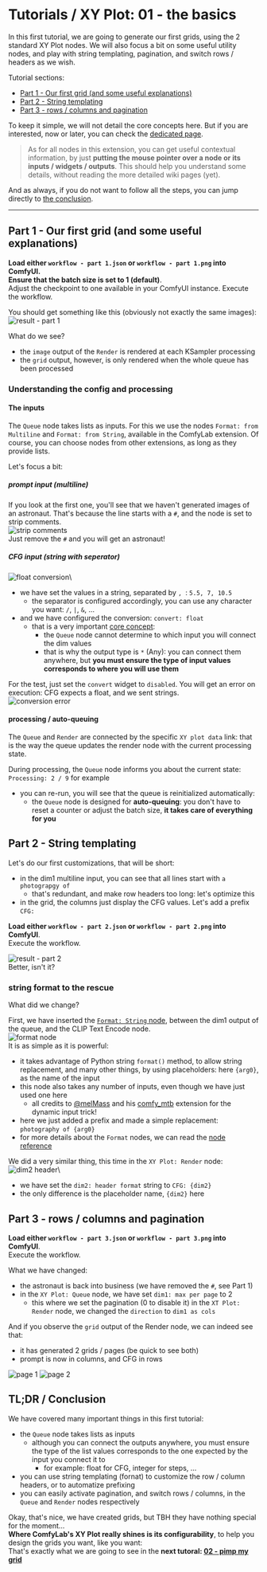 # Tutorials / XY Plot: 01 - the basics

In this first tutorial, we are going to generate our first grids, using the 2 standard XY Plot nodes.
We will also focus a bit on some useful utility nodes, and play with string templating, pagination, and switch rows / headers as we wish.

Tutorial sections:

- [Part 1 - Our first grid (and some useful explanations)](#part-1---our-first-grid-and-some-useful-explanations)
- [Part 2 - String templating](#part-2---string-templating)
- [Part 3 - rows / columns and pagination](#part-3---rows--columns-and-pagination)

To keep it simple, we will not detail the core concepts here. But if you are interested, now or later, you can check the [dedicated page](../../../node%20reference/xy%20plot/00%20-%20core%20concepts.md).

> As for all nodes in this extension, you can get useful contextual information, by just **putting the mouse pointer over a node or its inputs / widgets / outputs**. This should help you understand some details, without reading the more detailed wiki pages (yet).

And as always, if you do not want to follow all the steps, you can jump directly to [the conclusion](#tldr--conclusion).

---

## Part 1 - Our first grid (and some useful explanations)

**Load either `workflow - part 1.json` or `workflow - part 1.png` into ComfyUI.**\
**Ensure that the batch size is set to 1 (default)**.\
Adjust the checkpoint to one available in your ComfyUI instance.
Execute the workflow.

You should get something like this (obviously not exactly the same images):
![result - part 1](./details/result%20-%20part%201.jpg)

What do we see?

- the `image` output of the `Render` is rendered at each KSampler processing
- the `grid` output, however, is only rendered when the whole queue has been processed

### Understanding the config and processing

#### The inputs

The `Queue` node takes lists as inputs. For this we use the nodes `Format: from Multiline` and `Format: from String`, available in the ComfyLab extension. Of course, you can choose nodes from other extensions, as long as they provide lists.

Let's focus a bit:

##### prompt input (multiline)

If you look at the first one, you'll see that we haven't generated images of an astronaut. That's because the line starts with a `#`, and the node is set to strip comments.\
![strip comments](./details/detail%20-%20part%201%20-%20comments.jpg)\
Just remove the `#` and you will get an astronaut!

##### CFG input (string with seperator)

![float conversion](./details/detail%20-%20part%201%20-%20float.jpg)\

- we have set the values in a string, separated by `, `: `5.5, 7, 10.5`
  - the separator is configured accordingly, you can use any character you want: `/`, `|`, `&`, ...
- and we have configured the conversion: `convert: float`
  - that is a very important [core concept](../../../node%20reference/xy%20plot/00%20-%20core%20concepts.md):
    - the `Queue` node cannot determine to which input you will connect the dim values
    - that is why the output type is `*` (Any): you can connect them anywhere, but **you must ensure the type of input values corresponds to where you will use them**

For the test, just set the `convert` widget to `disabled`. You will get an error on execution: CFG expects a float, and we sent strings.\
![conversion error](./details/detail%20-%20part%201%20-%20convert%20error.jpg)

#### processing / auto-queuing

The `Queue` and `Render` are connected by the specific `XY plot data` link: that is the way the queue updates the render node with the current processing state.

During processing, the `Queue` node informs you about the current state: `Processing: 2 / 9` for example

- you can re-run, you will see that the queue is reinitialized automatically:
  - the `Queue` node is designed for **auto-queuing**: you don't have to reset a counter or adjust the batch size, **it takes care of everything for you**

## Part 2 - String templating

Let's do our first customizations, that will be short:

- in the dim1 multiline input, you can see that all lines start with `a photograpgy of`
  - that's redundant, and make row headers too long: let's optimize this
- in the grid, the columns just display the CFG values. Let's add a prefix `CFG: `

**Load either `workflow - part 2.json` or `workflow - part 2.png` into ComfyUI**.\
Execute the workflow.

![result - part 2](./details/result%20-%20part%202.jpg)\
Better, isn't it?

### string format to the rescue

What did we change?

First, we have inserted the [`Format: String` node](../../../node%20reference/format.md), between the dim1 output of the queue, and the CLIP Text Encode node.\
![format node](./details/detail%20-%20part%202%20-%20prompt.jpg)\
It is as simple as it is powerful:

- it takes advantage of Python string `format()` method, to allow string replacement, and many other things, by using placeholders: here `{arg0}`, as the name of the input
- this node also takes any number of inputs, even though we have just used one here
  - all credits to [@melMass](https://github.com/melMass) and his [comfy_mtb](https://github.com/melMass/comfy_mtb) extension for the dynamic input trick!
- here we just added a prefix and made a simple replacement: `photography of {arg0}`
- for more details about the `Format` nodes, we can read the [node reference](../../../node%20reference/format.md)

We did a very similar thing, this time in the `XY Plot: Render` node:\
![dim2 header](./details/detail%20-%20part%202%20-%20header.jpg)\

- we have set the `dim2: header format` string to `CFG: {dim2}`
- the only difference is the placeholder name, `{dim2}` here

## Part 3 - rows / columns and pagination

**Load either `workflow - part 3.json` or `workflow - part 3.png` into ComfyUI**.\
Execute the workflow.

What we have changed:

- the astronaut is back into business (we have removed the `#`, see Part 1)
- in the `XY Plot: Queue` node, we have set `dim1: max per page` to 2
  - this where we set the pagination (0 to disable it)
    in the `XT Plot: Render` node, we changed the `direction` to `dim1 as cols`

And if you observe the `grid` output of the Render node, we can indeed see that:

- it has generated 2 grids / pages (be quick to see both)
- prompt is now in columns, and CFG in rows

![page 1](./details/result%20-%20part%203%20-%20page%201.jpg)
![page 2](./details/result%20-%20part%203%20-%20page%202.jpg)

## TL;DR / Conclusion

We have covered many important things in this first tutorial:

- the `Queue` node takes lists as inputs
  - although you can connect the outputs anywhere, you must ensure the type of the list values corresponds to the one expected by the input you connect it to
    - for example: float for CFG, integer for steps, ...
- you can use string templating (fornat) to customize the row / column headers, or to automatize prefixing
- you can easily activate pagination, and switch rows / columns, in the `Queue` and `Render` nodes respectively

Okay, that's nice, we have created grids, but TBH they have nothing special for the moment...\
**Where ComfyLab's XY Plot really shines is its configurability**, to help you design the grids you want, like you want:\
That's exactly what we are going to see in the **next tutoral: [02 - pimp my grid](../02%20-%20pimp%20my%20grid/)**
